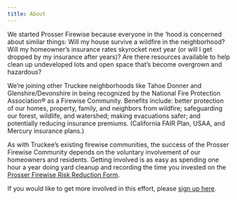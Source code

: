 ```yaml
---
title: About
---
```


We started Prosser Firewise because everyone in the ‘hood is concerned
about similar things: Will my house survive a wildfire in the
neighborhood? Will my homeowner’s insurance rates skyrocket next year
(or will I get dropped by my insurance after years)? Are there
resources available to help clean up undeveloped lots and open space
that’s become overgrown and hazardous?

We’re joining other Truckee neighborhoods like Tahoe Donner and
Glenshire/Devonshire in being recognized by the National Fire
Protection Association® as a Firewise Community. Benefits include:
better protection of our homes, property, family, and neighbors from
wildfire; safeguarding our forest, wildlife, and watershed; making
evacuations safer; and potentially reducing insurance
premiums. (California FAIR Plan, USAA, and Mercury insurance plans.)

As with Truckee’s existing firewise communities, the success of the
Prosser Firewise Community depends on the voluntary involvement of our
homeowners and residents. Getting involved is as easy as spending one
hour a year doing yard cleanup and recording the time you invested on
the [Prosser Firewise Risk Reduction Form](https://forms.gle/91CGZHuW7Pwp2G5m9).

If you would like to get more involved in this effort, please [sign up here](/sign-up).
